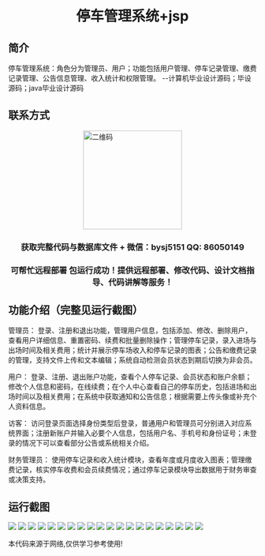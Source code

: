 <p><h1 align="center">停车管理系统+jsp</h1></p>

## 简介
停车管理系统：角色分为管理员、用户；功能包括用户管理、停车记录管理、缴费记录管理、公告信息管理、收入统计和权限管理。    --计算机毕业设计源码；毕设源码；java毕业设计源码


## 联系方式
<img src="https://bs-1329754181.cos.ap-shanghai.myqcloud.com/wx.jpg" alt="二维码" style="display: block; margin: 0 auto;" width="200px">
<p><h3 align="center">获取完整代码与数据库文件 + 微信：bysj5151 QQ: 86050149</h3></p>
<p><h3 align="center">可帮忙远程部署 包运行成功！提供远程部署、修改代码、设计文档指导、代码讲解等服务！</h3></p>

## 功能介绍（完整见运行截图）
管理员： 登录、注册和退出功能，管理用户信息，包括添加、修改、删除用户，查看用户详细信息、重置密码、续费和批量删除操作；管理停车记录，录入进场与出场时间及相关费用；统计并展示停车场收入和停车记录的图表；公告和缴费记录的管理，支持文件上传和文本编辑；系统自动检测会员状态到期后切换为非会员。

用户： 登录、注册、退出账户功能，查看个人停车记录、会员状态和账户余额；修改个人信息和密码，在线续费；在个人中心查看自己的停车历史，包括进场和出场时间以及相关费用；在系统中获取通知和公告信息；根据需要上传头像或补充个人资料信息。

访客： 访问登录页面选择身份类型后登录，普通用户和管理员可分别进入对应系统界面；注册新账户并输入必要个人信息，包括用户名、手机号和身份证号；未登录的情况下可以查看部分公告或系统相关介绍。

财务管理员： 使用停车记录和收入统计模块，查看年度或月度收入图表；管理缴费记录，核实停车收费和会员续费情况；通过停车记录模块导出数据用于财务审查或决策支持。


## 运行截图
![](https://bs-1329754181.cos.ap-shanghai.myqcloud.com/ssm/ParkingManagementSystemJsp/img/001.jpg)
![](https://bs-1329754181.cos.ap-shanghai.myqcloud.com/ssm/ParkingManagementSystemJsp/img/002.jpg)
![](https://bs-1329754181.cos.ap-shanghai.myqcloud.com/ssm/ParkingManagementSystemJsp/img/003.jpg)
![](https://bs-1329754181.cos.ap-shanghai.myqcloud.com/ssm/ParkingManagementSystemJsp/img/004.jpg)
![](https://bs-1329754181.cos.ap-shanghai.myqcloud.com/ssm/ParkingManagementSystemJsp/img/005.jpg)
![](https://bs-1329754181.cos.ap-shanghai.myqcloud.com/ssm/ParkingManagementSystemJsp/img/006.jpg)
![](https://bs-1329754181.cos.ap-shanghai.myqcloud.com/ssm/ParkingManagementSystemJsp/img/007.jpg)
![](https://bs-1329754181.cos.ap-shanghai.myqcloud.com/ssm/ParkingManagementSystemJsp/img/008.jpg)
![](https://bs-1329754181.cos.ap-shanghai.myqcloud.com/ssm/ParkingManagementSystemJsp/img/009.jpg)
![](https://bs-1329754181.cos.ap-shanghai.myqcloud.com/ssm/ParkingManagementSystemJsp/img/010.jpg)
![](https://bs-1329754181.cos.ap-shanghai.myqcloud.com/ssm/ParkingManagementSystemJsp/img/011.jpg)
![](https://bs-1329754181.cos.ap-shanghai.myqcloud.com/ssm/ParkingManagementSystemJsp/img/012.jpg)
![](https://bs-1329754181.cos.ap-shanghai.myqcloud.com/ssm/ParkingManagementSystemJsp/img/013.jpg)
![](https://bs-1329754181.cos.ap-shanghai.myqcloud.com/ssm/ParkingManagementSystemJsp/img/014.jpg)
![](https://bs-1329754181.cos.ap-shanghai.myqcloud.com/ssm/ParkingManagementSystemJsp/img/015.jpg)
![](https://bs-1329754181.cos.ap-shanghai.myqcloud.com/ssm/ParkingManagementSystemJsp/img/016.jpg)
![](https://bs-1329754181.cos.ap-shanghai.myqcloud.com/ssm/ParkingManagementSystemJsp/img/017.jpg)
![](https://bs-1329754181.cos.ap-shanghai.myqcloud.com/ssm/ParkingManagementSystemJsp/img/018.jpg)
![](https://bs-1329754181.cos.ap-shanghai.myqcloud.com/ssm/ParkingManagementSystemJsp/img/019.jpg)
![](https://bs-1329754181.cos.ap-shanghai.myqcloud.com/ssm/ParkingManagementSystemJsp/img/020.jpg)

<p>本代码来源于网络,仅供学习参考使用!</p>
